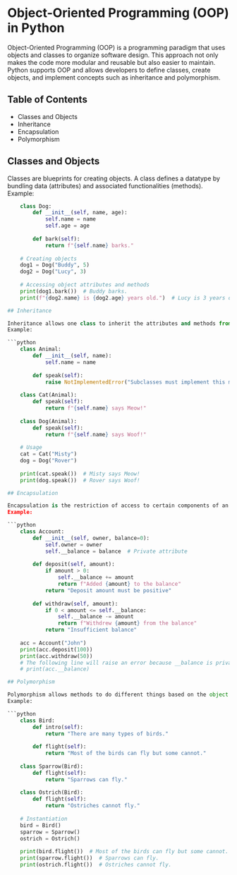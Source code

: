 # Object-Oriented Programming (OOP) in Python

Object-Oriented Programming (OOP) is a programming paradigm that uses objects and classes to organize software design. This approach not only makes the code more modular and reusable but also easier to maintain. Python supports OOP and allows developers to define classes, create objects, and implement concepts such as inheritance and polymorphism.

## Table of Contents
- Classes and Objects
- Inheritance
- Encapsulation
- Polymorphism

## Classes and Objects

Classes are blueprints for creating objects. A class defines a datatype by bundling data (attributes) and associated functionalities (methods).
Example:
    
```python
    class Dog:
        def __init__(self, name, age):
            self.name = name
            self.age = age
    
        def bark(self):
            return f"{self.name} barks."
    
    # Creating objects
    dog1 = Dog("Buddy", 5)
    dog2 = Dog("Lucy", 3)
    
    # Accessing object attributes and methods
    print(dog1.bark())  # Buddy barks.
    print(f"{dog2.name} is {dog2.age} years old.")  # Lucy is 3 years old.

## Inheritance

Inheritance allows one class to inherit the attributes and methods from another class. A class that inherits is called a child class, and the class it inherits from is called the parent class.
Example:

```python
    class Animal:
        def __init__(self, name):
            self.name = name
    
        def speak(self):
            raise NotImplementedError("Subclasses must implement this method")
    
    class Cat(Animal):
        def speak(self):
            return f"{self.name} says Meow!"
    
    class Dog(Animal):
        def speak(self):
            return f"{self.name} says Woof!"
    
    # Usage
    cat = Cat("Misty")
    dog = Dog("Rover")
    
    print(cat.speak())  # Misty says Meow!
    print(dog.speak())  # Rover says Woof!

## Encapsulation

Encapsulation is the restriction of access to certain components of an object, which prevents the internal state of the object from being changed by anything other than the object's own methods.
Example:

```python
    class Account:
        def __init__(self, owner, balance=0):
            self.owner = owner
            self.__balance = balance  # Private attribute
    
        def deposit(self, amount):
            if amount > 0:
                self.__balance += amount
                return f"Added {amount} to the balance"
            return "Deposit amount must be positive"
    
        def withdraw(self, amount):
            if 0 < amount <= self.__balance:
                self.__balance -= amount
                return f"Withdrew {amount} from the balance"
            return "Insufficient balance"
    
    acc = Account("John")
    print(acc.deposit(100))
    print(acc.withdraw(50))
    # The following line will raise an error because __balance is private
    # print(acc.__balance)

## Polymorphism

Polymorphism allows methods to do different things based on the object it is acting upon. This is achieved by having a method in a parent class that is overridden by a method in a child class.
Example:

```python
    class Bird:
        def intro(self):
            return "There are many types of birds."
    
        def flight(self):
            return "Most of the birds can fly but some cannot."
    
    class Sparrow(Bird):
        def flight(self):
            return "Sparrows can fly."
    
    class Ostrich(Bird):
        def flight(self):
            return "Ostriches cannot fly."
    
    # Instantiation
    bird = Bird()
    sparrow = Sparrow()
    ostrich = Ostrich()
    
    print(bird.flight())  # Most of the birds can fly but some cannot.
    print(sparrow.flight())  # Sparrows can fly.
    print(ostrich.flight())  # Ostriches cannot fly.
